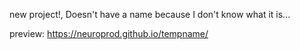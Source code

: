
new project!, 
Doesn't have a name because I don't know what it is...

preview: https://neuroprod.github.io/tempname/
